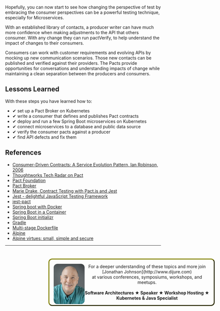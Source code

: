 
Hopefully, you can now start to see how changing the perspective of test by embracing the consumer perspectives can be a powerful testing technique, especially for Microservices.

With an established library of contacts, a producer writer can have much more confidence when making adjustments to the API that others consumer. With any change they can run pactVerify, to help understand the impact of changes to their consumers.

Consumers can work with customer requirements and evolving APIs by mocking up new communication scenarios. Those new contacts can be published and verified against their providers. The Pacts provide opportunities for conversations and understanding impacts of change while maintaining a clean separation between the producers and consumers.

## Lessons Learned ##

With these steps you have learned how to:

- &#x2714; set up a Pact Broker on Kubernetes
- &#x2714; write a consumer that defines and publishes Pact contracts
- &#x2714; deploy and run a few Spring Boot microservices on Kubernetes
- &#x2714; connect microservices to a database and public data source
- &#x2714; verify the consumer pacts against a producer
- &#x2714; find API defects and fix them

## References ##

- [Consumer-Driven Contracts: A Service Evolution Pattern, Ian Robinson, 2006](https://martinfowler.com/articles/consumerDrivenContracts.html)
- [Thoughtworks Tech Radar on Pact](https://www.thoughtworks.com/radar/techniques/consumer-driven-contract-testing)
- [Pact Foundation](https://pact.io/)
- [Pact Broker](https://github.com/pact-foundation/pact_broker)
- [Marie Drake, Contract Testing with Pact.js and Jest](https://www.mariedrake.com/post/contract-testing-with-pact-js-and-jest)
- [Jest - delightful JavaScript Testing Framework](https://jestjs.io/)
- [jest-pact](https://github.com/pact-foundation/jest-pact)
- [Spring boot with Docker](https://spring.io/guides/gs/spring-boot-docker/)
- [Spring Boot in a Container](https://spring.io/blog/2018/11/08/spring-boot-in-a-container)
- [Spring Boot initializr](https://github.com/spring-io/initializr)
- [Gradle](https://gradle.org)
- [Multi-stage Dockerfile](https://docs.docker.com/develop/develop-images/multistage-build/)
- [Alpine](https://en.wikipedia.org/wiki/Alpine_Linux)
- [Alpine virtues: small, simple and secure](https://alpinelinux.org/about/)

------
<p style="width: 100%; text-align: center; padding: 1em; margin: 3em; margin-left: 10em; margin-right: 10em; border-; 1px; border-color: olive;  border-radius: 12px; border-style:outset">
<img align="left" src="./assets/jonathan-johnson.jpg" width="100" style="border-radius: 12px">
For a deeper understanding of these topics and more join <br>[Jonathan Johnson](http://www.dijure.com)<br> at various conferences, symposiums, workshops, and meetups.
<br><br>
<b>Software Architectures ★ Speaker ★ Workshop Hosting ★ Kubernetes & Java Specialist</b>
</p>
